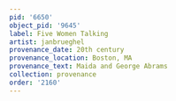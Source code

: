 ```yaml
---
pid: '6650'
object_pid: '9645'
label: Five Women Talking
artist: janbrueghel
provenance_date: 20th century
provenance_location: Boston, MA
provenance_text: Maida and George Abrams
collection: provenance
order: '2160'
---
```

